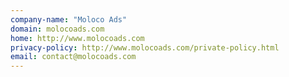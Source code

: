 ```yaml
---
company-name: "Moloco Ads"
domain: molocoads.com
home: http://www.molocoads.com
privacy-policy: http://www.molocoads.com/private-policy.html
email: contact@molocoads.com
---
```




